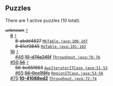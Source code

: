 ## Puzzles

There are 1 active puzzles (10 total):


<del>unknown</del> [`?`](../master/?)<br/>
&nbsp;&nbsp;&nbsp;&nbsp;[<del>8</del>](https://github.com/jcabi/jcabi-dynamo/issues/8) [`?`](../master/?)<br/>
&nbsp;&nbsp;&nbsp;&nbsp;&nbsp;&nbsp;&nbsp;&nbsp;<del>8-abdd4627</del> [`MkTable.java:106-107`](../master/src/main/java/com/jcabi/dynamo/mock/MkTable.java#L106-L107)<br/>
&nbsp;&nbsp;&nbsp;&nbsp;&nbsp;&nbsp;&nbsp;&nbsp;<del>8-81cf3845</del> [`ReTable.java:101-102`](../master/src/main/java/com/jcabi/dynamo/retry/ReTable.java#L101-L102)<br/>
&nbsp;&nbsp;&nbsp;&nbsp;[<del>10</del>](https://github.com/jcabi/jcabi-dynamo/issues/10) [`?`](../master/?)<br/>
&nbsp;&nbsp;&nbsp;&nbsp;&nbsp;&nbsp;&nbsp;&nbsp;[#46](https://github.com/jcabi/jcabi-dynamo/issues/46):[<del>10-d74a245f</del>](https://github.com/jcabi/jcabi-dynamo/issues/46) [`Throughput.java:76-76`](../master/src/main/java/com/jcabi/dynamo/Throughput.java#L76-L76)<br/>
&nbsp;&nbsp;&nbsp;&nbsp;[#56](https://github.com/jcabi/jcabi-dynamo/issues/56):[<del>56</del>](https://github.com/jcabi/jcabi-dynamo/issues/56) [`?`](../master/?)<br/>
&nbsp;&nbsp;&nbsp;&nbsp;&nbsp;&nbsp;&nbsp;&nbsp;<del>56-be65f863</del> [`AwsIteratorITCase.java:51-53`](../master/src/test/java/com/jcabi/dynamo/AwsIteratorITCase.java#L51-L53)<br/>
&nbsp;&nbsp;&nbsp;&nbsp;&nbsp;&nbsp;&nbsp;&nbsp;[#65](https://github.com/jcabi/jcabi-dynamo/issues/65):[<del>56-9ee1f8fe</del>](https://github.com/jcabi/jcabi-dynamo/issues/65) [`RegionITCase.java:53-56`](../master/src/test/java/com/jcabi/dynamo/RegionITCase.java#L53-L56)<br/>
&nbsp;&nbsp;&nbsp;&nbsp;[#75](https://github.com/jcabi/jcabi-dynamo/issues/75):[**10-41088ed2**](https://github.com/jcabi/jcabi-dynamo/issues/75) [`Throughput.java:72-74`](../master/src/main/java/com/jcabi/dynamo/Throughput.java#L72-L74)<br/>